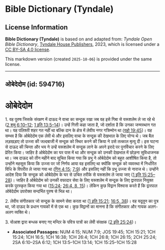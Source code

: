 # Bible Dictionary (Tyndale)

## License Information

**Bible Dictionary (Tyndale)** is based on and adapted from: _Tyndale Open Bible Dictionary_, [Tyndale House Publishers](https://tyndaleopenresources.com/), 2023, which is licensed under a [CC BY-SA 4.0 license](https://creativecommons.org/licenses/by-sa/4.0/legalcode.en).

This markdown version (created `2025-10-06`) is provided under the same license.



--------------------------------

## ओबेदेदोम (id: 594716)

ओबेदेदोम
========

1\. वह पुरुष जिसके संरक्षण में दाऊद ने वाचा का सन्दूक रखा जब वह इसे गिबा से यरूशलेम ले जा रहे थे ([2 शमू 6:10–12](https://ref.ly/2Sam6:10-2Sam6:12); [1 इति 13:5–14](https://ref.ly/1Chr13:5-1Chr13:14))। उन्हें गित्ती कहा जाता है, जो दर्शाता है कि उनका जन्मस्थान गत था। यह पलिश्ती शहर गत नहीं था बल्कि दान के क्षेत्र में लेवीय नगर गत्रिम्मोन था ([यहो 19:45](https://ref.ly/Josh19:45))। यह सम्भव है कि ओबेदेदोम एक लेवी थे और इसलिए वाचा के सन्दूक की देखभाल के लिए योग्य थे। जब बैल लड़खड़ाए तो उज्जा की जल्दबाजी में सन्दूक को स्थिर करने की क्रिया ने उसे तत्काल मृत्यु दी। इस घटना से दाऊद की चिन्ता और भय ने उन्हें यरूशलेम में सन्दूक लाने के अपने इरादे पर पुनर्विचार करने के लिए प्रेरित किया। जाहिर है ओबेदेदोम का घर पास में था और सन्दूक को उनकी देखभाल में छोड़ना सुविधाजनक था। जब दाऊद को तीन महीने बाद सूचित किया गया कि प्रभु ने ओबेदेदोम को बहुत आशीषित किया है, तो उन्होंने महसूस किया कि उज्जा पर जो निर्णय आया वह इसलिए था क्योंकि सन्दूक को व्यवस्था में निर्धारित विधि के विपरीत ले जाया गया था ([गिन 4:15](https://ref.ly/Num4:15); [7:9](https://ref.ly/Num7:9)) और इसलिए नहीं कि प्रभु उज्जा से नाराज थे। उन्होंने आदेश दिया कि सन्दूक को ओबेदेदोम के घर से उचित तरीके से यरूशलेम ले जाया जाए ([1 इति 15:25–28](https://ref.ly/1Chr15:25-1Chr15:28))। जाहिर है ओबेदेदोम को उनकी वफादार सेवा के लिए यरूशलेम में सन्दूक के लिए द्वारपाल नियुक्त करके पुरस्कृत किया गया था ([15:24](https://ref.ly/1Chr15:24); [26:4, 8, 15](https://ref.ly/1Chr26:4,1Chr26:8,1Chr26:15))। लेकिन कुछ विद्वान विश्वास करते हैं कि द्वारपाल ओबेदेदोम उपरोक्त सन्दर्भित पुरुष से भिन्न था।

2\. लेवीय संगीतकार जो सन्दूक के सामने सेवा करता था ([1 इति 15:21](https://ref.ly/1Chr15:21); [16:5, 38](https://ref.ly/1Chr16:5,1Chr16:38))। वह यदूतून का पुत्र था, जो दाऊद के प्रधान गायकों में से एक था। कुछ विद्वानों का मानना है कि संगीतकार और गायक अलग\-अलग व्यक्ति थे।

3\. योआश द्वारा बन्धक बनाए गए मन्दिर के पवित्र पात्रों का लेवी संरक्षक ([2 इति 25:24](https://ref.ly/2Chr25:24))।

* **Associated Passages:** NUM 4:15; NUM 7:9; JOS 19:45; 1CH 15:21; 1CH 15:24; 1CH 16:5; 1CH 16:38; 1CH 26:4; 1CH 26:8; 1CH 26:15; 2CH 25:24; 2SA 6:10–2SA 6:12; 1CH 13:5–1CH 13:14; 1CH 15:25–1CH 15:28


